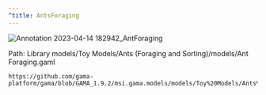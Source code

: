 ```yaml
---
^title: AntsForaging
---
```


![Annotation 2023-04-14 182942_AntForaging](https://user-images.githubusercontent.com/4437331/232103699-b1b21e2f-c178-4e84-96f5-de945a87c715.png)

Path: Library models/Toy Models/Ants (Foraging and Sorting)/models/Ant Foraging.gaml

```gaml reference
https://github.com/gama-platform/gama/blob/GAMA_1.9.2/msi.gama.models/models/Toy%20Models/Ants%20(Foraging%20and%20Sorting)/models/Ant%20Foraging.gaml
```